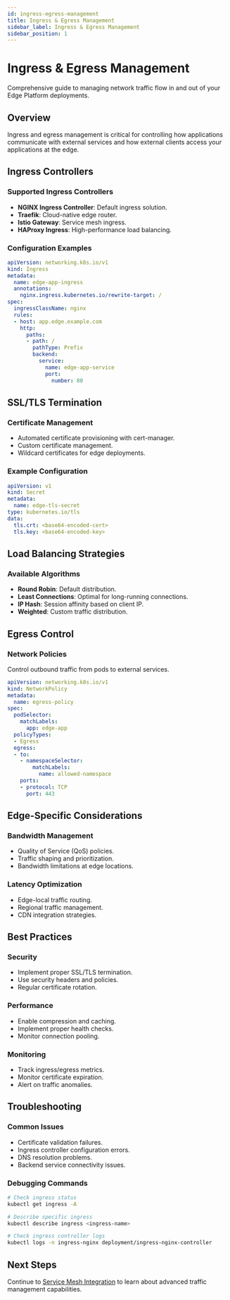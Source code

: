 ```yaml
---
id: ingress-egress-management
title: Ingress & Egress Management
sidebar_label: Ingress & Egress Management
sidebar_position: 1
---
```


# Ingress & Egress Management

Comprehensive guide to managing network traffic flow in and out of your Edge Platform deployments.

## Overview

Ingress and egress management is critical for controlling how applications communicate with external services and how external clients access your applications at the edge.

## Ingress Controllers

### Supported Ingress Controllers
- **NGINX Ingress Controller**: Default ingress solution.
- **Traefik**: Cloud-native edge router.
- **Istio Gateway**: Service mesh ingress.
- **HAProxy Ingress**: High-performance load balancing.

### Configuration Examples

```yaml
apiVersion: networking.k8s.io/v1
kind: Ingress
metadata:
  name: edge-app-ingress
  annotations:
    nginx.ingress.kubernetes.io/rewrite-target: /
spec:
  ingressClassName: nginx
  rules:
  - host: app.edge.example.com
    http:
      paths:
      - path: /
        pathType: Prefix
        backend:
          service:
            name: edge-app-service
            port:
              number: 80
```

## SSL/TLS Termination

### Certificate Management
- Automated certificate provisioning with cert-manager.
- Custom certificate management.
- Wildcard certificates for edge deployments.

### Example Configuration

```yaml
apiVersion: v1
kind: Secret
metadata:
  name: edge-tls-secret
type: kubernetes.io/tls
data:
  tls.crt: <base64-encoded-cert>
  tls.key: <base64-encoded-key>
```

## Load Balancing Strategies

### Available Algorithms
- **Round Robin**: Default distribution.
- **Least Connections**: Optimal for long-running connections.
- **IP Hash**: Session affinity based on client IP.
- **Weighted**: Custom traffic distribution.

## Egress Control

### Network Policies
Control outbound traffic from pods to external services.

```yaml
apiVersion: networking.k8s.io/v1
kind: NetworkPolicy
metadata:
  name: egress-policy
spec:
  podSelector:
    matchLabels:
      app: edge-app
  policyTypes:
  - Egress
  egress:
  - to:
    - namespaceSelector:
        matchLabels:
          name: allowed-namespace
    ports:
    - protocol: TCP
      port: 443
```

## Edge-Specific Considerations

### Bandwidth Management
- Quality of Service (QoS) policies.
- Traffic shaping and prioritization.
- Bandwidth limitations at edge locations.

### Latency Optimization
- Edge-local traffic routing.
- Regional traffic management.
- CDN integration strategies.

## Best Practices

### Security
- Implement proper SSL/TLS termination.
- Use security headers and policies.
- Regular certificate rotation.

### Performance
- Enable compression and caching.
- Implement proper health checks.
- Monitor connection pooling.

### Monitoring
- Track ingress/egress metrics.
- Monitor certificate expiration.
- Alert on traffic anomalies.

## Troubleshooting

### Common Issues
- Certificate validation failures.
- Ingress controller configuration errors.
- DNS resolution problems.
- Backend service connectivity issues.

### Debugging Commands

```bash
# Check ingress status
kubectl get ingress -A

# Describe specific ingress
kubectl describe ingress <ingress-name>

# Check ingress controller logs
kubectl logs -n ingress-nginx deployment/ingress-nginx-controller
```

## Next Steps

Continue to [Service Mesh Integration](./service-mesh-integration) to learn about advanced traffic management capabilities. 